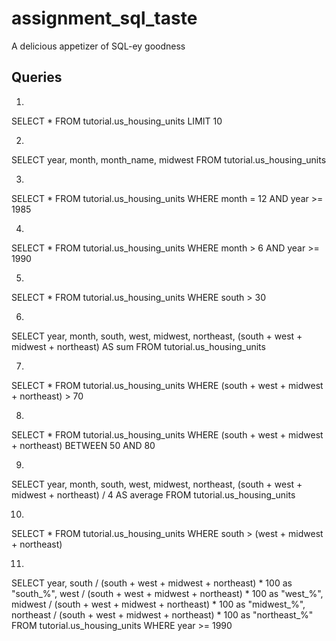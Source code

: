 # assignment_sql_taste
A delicious appetizer of SQL-ey goodness


## Queries

1)
SELECT *
  FROM tutorial.us_housing_units
  LIMIT 10

2)
SELECT year,
      month,
      month_name,
      midwest
FROM tutorial.us_housing_units

3)
SELECT *
FROM tutorial.us_housing_units
WHERE month = 12 AND year >= 1985

4)
SELECT *
FROM tutorial.us_housing_units
WHERE month > 6 AND year >= 1990

5)
SELECT *
FROM tutorial.us_housing_units
WHERE south > 30

6)
SELECT year,
      month,
      south,
      west,
      midwest,
      northeast,
      (south + west + midwest + northeast) AS sum
FROM tutorial.us_housing_units

7)
SELECT *
FROM tutorial.us_housing_units
WHERE (south + west + midwest + northeast) > 70

8)
SELECT *
FROM tutorial.us_housing_units
WHERE (south + west + midwest + northeast) BETWEEN 50 AND 80

9)
SELECT year,
      month,
      south,
      west,
      midwest,
      northeast,
      (south + west + midwest + northeast) / 4 AS average
FROM tutorial.us_housing_units

10)
SELECT *
FROM tutorial.us_housing_units
WHERE south > (west + midwest + northeast)

11)
SELECT year,
      south / (south + west + midwest + northeast) * 100 as "south_%",
      west / (south + west + midwest + northeast) * 100 as "west_%",
      midwest / (south + west + midwest + northeast) * 100  as "midwest_%",
      northeast / (south + west + midwest + northeast) * 100 as "northeast_%"
  FROM tutorial.us_housing_units
  WHERE year >= 1990
